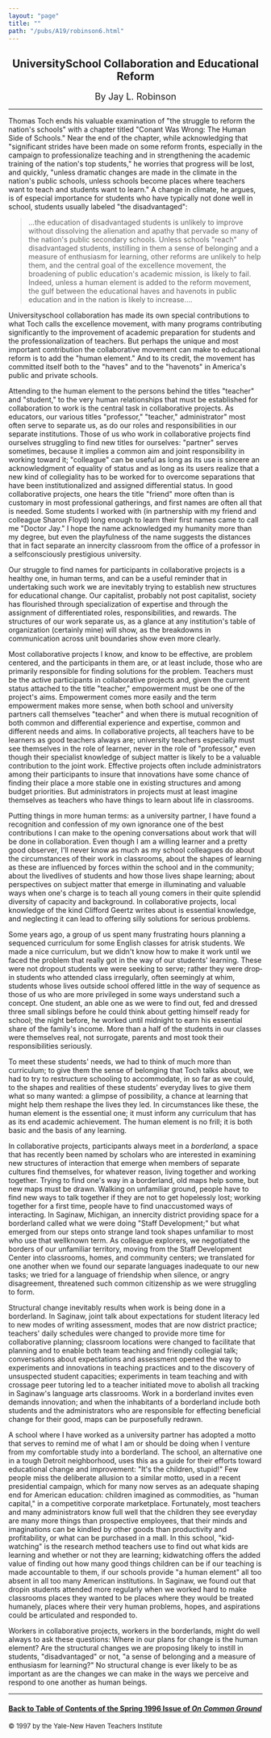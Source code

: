 ```yaml
---
layout: "page"
title: ""
path: "/pubs/A19/robinson6.html"
---
```

<main>
<center><h2>
University­School Collaboration and Educational Reform</h2>
<font size="+1">By Jay L. Robinson</font>
</center><hr/>
Thomas Toch ends his valuable examination of "the struggle to  reform the
nation's schools" with a chapter titled "Conant Was Wrong:  The Human Side
of Schools." Near the end of the chapter, while  acknowledging that
"significant strides have been made on some  reform fronts, especially in
the campaign to professionalize teaching  and in strengthening the
academic training of the nation's top  students," he worries that progress
will be lost, and quickly, "unless  dramatic changes are made in the
climate in the nation's public  schools, unless schools become places
where teachers want to teach  and students want to learn." A change in
climate, he argues, is of  especial importance for students who have
typically not done well in  school, students usually labeled "the
disadvantaged":
<blockquote>...the education of disadvantaged students is unlikely to
improve  without dissolving the alienation and apathy that pervade so many
of the nation's public secondary schools. Unless schools "reach"
disadvantaged students, instilling in them a sense of belonging and a
measure of enthusiasm for learning, other reforms are unlikely to  help
them, and the central goal of the excellence movement, the  broadening of
public education's academic mission, is likely to fail.  Indeed, unless a
human element is added to the reform movement,  the gulf between the
educational haves and have­nots in public  education and in the
nation is likely to increase....
</blockquote>
University­school collaboration has made its own special
contributions to what Toch calls the excellence movement, with many
programs contributing significantly to the improvement of academic
preparation for students and the professionalization of teachers. But
perhaps the unique and most important contribution the  collaborative
movement can make to educational reform is to add the  "human element."
And to its credit, the movement has committed  itself both to the "haves"
and to the "have­nots" in America's public  and private schools.
<p>
Attending to the human element to the persons behind the titles  "teacher"
and "student," to the very human relationships that must  be established
for collaboration to work is the central task in  collaborative projects.
As educators, our various titles "professor,"  "teacher," administrator"
most often serve to separate us, as do our  roles and responsibilities in
our separate institutions. Those of us  who work in collaborative projects
find ourselves struggling to find  new titles for ourselves: "partner"
serves sometimes, because it  implies a common aim and joint
responsibility in working toward it;  "colleague" can be useful as long as
its use is sincere an  acknowledgment of equality of status and as long as
its users  realize that a new kind of collegiality has to be worked for to
overcome separations that have been institutionalized and assigned
differential status. In good collaborative projects, one hears the title
"friend" more often than is customary in most professional  gatherings,
and first names are often all that is needed. Some  students I worked with
(in partnership with my friend and colleague  Sharon Floyd) long enough to
learn their first names came to call me  "Doctor Jay." I hope the name
acknowledged my humanity more than  my degree, but even the playfulness of
the name suggests the  distances that in fact separate an inner­city
classroom from the office  of a professor in a self­consciously
prestigious university.
</p><p>
Our struggle to find names for participants in collaborative projects is
a healthy one, in human terms, and can be a useful reminder that in
undertaking such work we are inevitably trying to establish new
structures for educational change. Our capitalist, probably not post­
capitalist, society has flourished through specialization of expertise
and through the assignment of differentiated roles, responsibilities,  and
rewards. The structures of our work separate us, as a glance at  any
institution's table of organization (certainly mine) will show, as  the
breakdowns in communication across unit boundaries show even  more
clearly.
</p><p>
Most collaborative projects I know, and know to be effective, are  problem
centered, and the participants in them are, or at least  include, those
who are primarily responsible for finding solutions for  the problem.
Teachers must be the active participants in  collaborative projects and,
given the current status attached to the  title "teacher," empowerment
must be one of the project's aims.  Empowerment comes more easily and the
term empowerment makes  more sense, when both school and university
partners call  themselves "teacher" and when there is mutual recognition
of both  common and differential experience and expertise, common and
different needs and aims. In collaborative projects, all teachers have  to
be learners as good teachers always are; university teachers  especially
must see themselves in the role of learner, never in the  role of
"professor," even though their specialist knowledge of subject  matter is
likely to be a valuable contribution to the joint work.  Effective
projects often include administrators among their  participants to insure
that innovations have some chance of finding  their place a more stable
one in existing structures and among  budget priorities. But
administrators in projects must at least  imagine themselves as teachers
who have things to learn about life  in classrooms.
</p><p>
Putting things in more human terms: as a university partner, I have  found
a recognition and confession of my own ignorance one of the  best
contributions I can make to the opening conversations about  work that
will be done in collaboration. Even though I am a willing  learner and a
pretty good observer, I'll never know as much as my  school colleagues do
about the circumstances of their work in  classrooms, about the shapes of
learning as these are influenced by  forces within the school and in the
community; about the lived­lives  of students and how those lives
shape learning; about perspectives  on subject matter that emerge in
illuminating and valuable ways  when one's charge is to teach all young
comers in their quite  splendid diversity of capacity and background. In
collaborative  projects, local knowledge of the kind Clifford Geertz
writes about is  essential knowledge, and neglecting it can lead to
offering silly  solutions for serious problems.
</p><p>
Some years ago, a group of us spent many frustrating hours planning  a
sequenced curriculum for some English classes for at­risk students.
We made a nice curriculum, but we didn't know how to make it work  until
we faced the problem that really got in the way of our students'
learning. These were not dropout students we were seeking to serve;
rather they were drop­in students who attended class irregularly,
often seemingly at whim, students whose lives outside school offered
little in the way of sequence as those of us who are more privileged  in
some ways understand such a concept. One student, an able one as  we were
to find out, fed and dressed three small siblings before he  could think
about getting himself ready for school; the night before,  he worked until
midnight to earn his essential share of the family's  income. More than a
half of the students in our classes were  themselves real, not surrogate,
parents and most took their  responsibilities seriously.
</p><p>
To meet these students' needs, we had to think of much more than
curriculum; to give them the sense of belonging that Toch talks  about, we
had to try to restructure schooling to accommodate, in so  far as we
could, to the shapes and realities of these students'  everyday lives to
give them what so many wanted: a glimpse of  possibility, a chance at
learning that might help them re­shape the  lives they led. In
circumstances like these, the human element is the  essential one; it must
inform any curriculum that has as its end  academic achievement. The human
element is no frill; it is both basic  and the basis of any learning.
</p><p>
In collaborative projects, participants always meet in a
<i>borderland,</i> a  space that has recently been named by scholars who
are interested  in examining new structures of interaction that emerge
when  members of separate cultures find themselves, for whatever reason,
living together and working together. Trying to find one's way in a
borderland, old maps help some, but new maps must be drawn.  Walking on
unfamiliar ground, people have to find new ways to talk  together if they
are not to get hopelessly lost; working together for a  first time, people
have to find unaccustomed ways of interacting. In  Saginaw, Michigan, an
inner­city district providing space for a  borderland called what we
were doing "Staff Development;" but what  emerged from our steps onto
strange land took shapes unfamiliar to  most who use that well­known
term. As colleague explorers, we  negotiated the borders of our unfamiliar
territory, moving from the  Staff Development Center into classrooms,
homes, and community  centers; we translated for one another when we found
our separate  languages inadequate to our new tasks; we tried for a
language of  friendship when silence, or angry disagreement, threatened
such  common citizenship as we were struggling to form.
</p><p>
Structural change inevitably results when work is being done in a
borderland. In Saginaw, joint talk about expectations for student
literacy led to new modes of writing assessment, modes that are now
district practice; teachers' daily schedules were changed to provide  more
time for collaborative planning; classroom locations were  changed to
facilitate that planning and to enable both team teaching  and friendly
collegial talk; conversations about expectations and  assessment opened
the way to experiments and innovations in  teaching practices and to the
discovery of unsuspected student  capacities; experiments in team teaching
and with cross­age peer  tutoring led to a teacher initiated move to
abolish all tracking in  Saginaw's language arts classrooms. Work in a
borderland invites  even demands innovation; and when the inhabitants of a
borderland include both students and the administrators who are
responsible for effecting beneficial change for their good, maps can  be
purposefully redrawn.
</p><p>
A school where I have worked as a university partner has adopted a  motto
that serves to remind me of what I am or should be doing  when I venture
from my comfortable study into a borderland. The  school, an alternative
one in a tough Detroit neighborhood, uses this  as a guide for their
efforts toward educational change and  improvement: "It's the children,
stupid!" Few people miss the  deliberate allusion to a similar motto, used
in a recent presidential  campaign, which for many now serves as an
adequate shaping end  for American education: children imagined as
commodities, as  "human capital," in a competitive corporate marketplace.
Fortunately,  most teachers and many administrators know full well that
the  children they see everyday are many more things than prospective
employees, that their minds and imaginations can be kindled by  other
goods than productivity and profitability, or what can be  purchased in a
mall. In this school, "kid­watching" is the research  method teachers
use to find out what kids are learning and whether  or not they are
learning; kid­watching offers the added value of  finding out how
many good things children can be if our teaching is  made accountable to
them, if our schools provide "a human element"  all too absent in all too
many American institutions. In Saginaw, we  found out that drop­in
students attended more regularly when we  worked hard to make classrooms
places they wanted to be places  where they would be treated humanely,
places where their very  human problems, hopes, and aspirations could be
articulated and  responded to.
</p><p>
Workers in collaborative projects, workers in the borderlands, might  do
well always to ask these questions: Where in our plans for change  is the
human element? Are the structural changes we are proposing  likely to
instill in students, "disadvantaged" or not, "a sense of  belonging and a
measure of enthusiasm for learning?" No structural  change is ever likely
to be as important as are the changes we can  make in the ways we perceive
and respond to one another as human  beings.
</p><hr/>
<h4><a href=".\">Back to
Table of Contents of the Spring  1996 Issue of <i>On Common
Ground</i></a>
</h4>
<font size="-1">© 1997 by the Yale-New Haven Teachers Institute
</font></main>